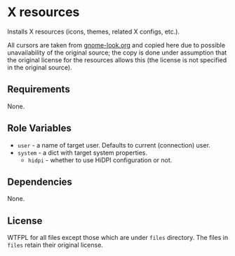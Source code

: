 X resources
===========

Installs X resources (icons, themes, related X configs, etc.).

All cursors are taken from [gnome-look.org](gnome-look.org) and copied here due to
possible unavailability of the original source; the copy is done under assumption
that the original license for the resources allows this (the license is not specified
in the original source).

Requirements
------------

None.

Role Variables
--------------

* `user` - a name of target user. Defaults to current (connection) user.
* `system` - a dict with target system properties.
    * `hidpi` - whether to use HiDPI configuration or not.

Dependencies
------------

None.

License
-------

WTFPL for all files except those which are under `files` directory.
The files in `files` retain their original license.
